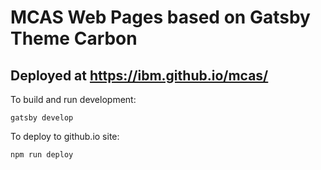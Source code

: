 # MCAS Web Pages based on Gatsby Theme Carbon

## Deployed at https://ibm.github.io/mcas/

To build and run development:

```
gatsby develop
```

To deploy to github.io site:

```
npm run deploy
```

